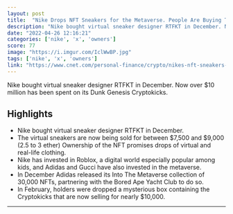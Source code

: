 ```yaml
---
layout: post
title:  "Nike Drops NFT Sneakers for the Metaverse. People Are Buying Them for $8K"
description: "Nike bought virtual sneaker designer RTFKT in December. Now over $10 million has been spent on its Dunk Genesis Cryptokicks."
date: "2022-04-26 12:16:21"
categories: ['nike', 'x', 'owners']
score: 77
image: "https://i.imgur.com/IclWwBP.jpg"
tags: ['nike', 'x', 'owners']
link: "https://www.cnet.com/personal-finance/crypto/nikes-nft-sneakers-for-the-metaverse-are-selling-for-8k/"
---
```


Nike bought virtual sneaker designer RTFKT in December. Now over $10 million has been spent on its Dunk Genesis Cryptokicks.

## Highlights

- Nike bought virtual sneaker designer RTFKT in December.
- The virtual sneakers are now being sold for between $7,500 and $9,000 (2.5 to 3 ether) Ownership of the NFT promises drops of virtual and real-life clothing.
- Nike has invested in Roblox, a digital world especially popular among kids, and Adidas and Gucci have also invested in the metaverse.
- In December Adidas released its Into The Metaverse collection of 30,000 NFTs, partnering with the Bored Ape Yacht Club to do so.
- In February, holders were dropped a mysterious box containing the Cryptokicks that are now selling for nearly $10,000.

---
